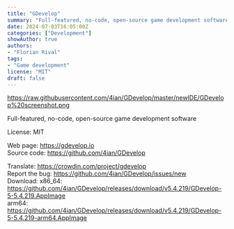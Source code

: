 ```yaml
---
title: "GDevelop"
summary: "Full-featured, no-code, open-source game development software"
date: 2024-07-03T16:05:00Z
categories: ["Development"]
showAuthor: true
authors:
- "Florian Rival"
tags:
- "Game development"
license: "MIT"
draft: false
---
```


https://raw.githubusercontent.com/4ian/GDevelop/master/newIDE/GDevelop%20screenshot.png

Full-featured, no-code, open-source game development software

License: MIT

Web page: <https://gdevelop.io>  
Source code: <https://github.com/4ian/GDevelop>

Translate: <https://crowdin.com/project/gdevelop>  
Report the bug: <https://github.com/4ian/GDevelop/issues/new>  
Download:   x86_64: <https://github.com/4ian/GDevelop/releases/download/v5.4.219/GDevelop-5-5.4.219.AppImage>  
            arm64: <https://github.com/4ian/GDevelop/releases/download/v5.4.219/GDevelop-5-5.4.219-arm64.AppImage>
